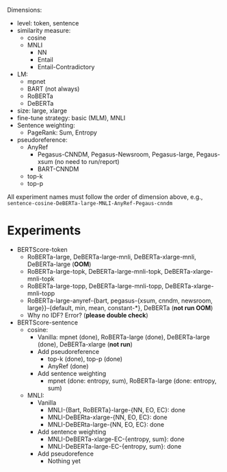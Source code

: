 Dimensions:
* level: token, sentence
* similarity measure:
  * cosine
  * MNLI
    * NN
    * Entail
    * Entail-Contradictory
* LM:
  * mpnet
  * BART (not always)
  * RoBERTa
  * DeBERTa
* size: large, xlarge
* fine-tune strategy: basic (MLM), MNLI
* Sentence weighting:
  * PageRank: Sum, Entropy
* pseudoreference:
  * AnyRef
    * Pegasus-CNNDM, Pegasus-Newsroom, Pegasus-large, Pegaus-xsum (no need to run/report)
    * BART-CNNDM
  * top-k
  * top-p

All experiment names must follow the order of dimension above, e.g., `sentence-cosine-DeBERTa-large-MNLI-AnyRef-Pegaus-cnndm`

# Experiments
* BERTScore-token
  * RoBERTa-large, DeBERTa-large-mnli, DeBERTa-xlarge-mnli, DeBERTa-large (**OOM**)
  * RoBERTa-large-topk, DeBERTa-large-mnli-topk, DeBERTa-xlarge-mnli-topk
  * RoBERTa-large-topp, DeBERTa-large-mnli-topp, DeBERTa-xlarge-mnli-topp
  * RoBERTa-large-anyref-{bart, pegasus-{xsum, cnndm, newsroom, large}}-{default, min, mean, constant-\*}, DeBERTa (**not run OOM**)
  * Why no IDF? Error? (**please double check**)
* BERTScore-sentence
  * cosine:
    * Vanilla: mpnet (done), RoBERTa-large (done), DeBERTa-large (done), DeBERTa-xlarge (**not run**)
    * Add pseudoreference
      * top-k (done), top-p (done)
      * AnyRef (done)
    * Add sentence weighting
      * mpnet (done: entropy, sum), RoBERTa-large (done: entropy, sum)
  * MNLI:
    * Vanilla
      * MNLI-{Bart, RoBERTa}-large-{NN, EO, EC}: done
      * MNLI-DeBERta-xlarge-{NN, EO, EC}: done
      * MNLI-DeBERta-large-{NN, EO, EC}: done
    * Add sentence weighting
      * MNLI-DeBERTa-xlarge-EC-{entropy, sum}: done
      * MNLI-DeBERTa-large-EC-{entropy, sum}: done
    * Add pseudorefence
      * Nothing yet

